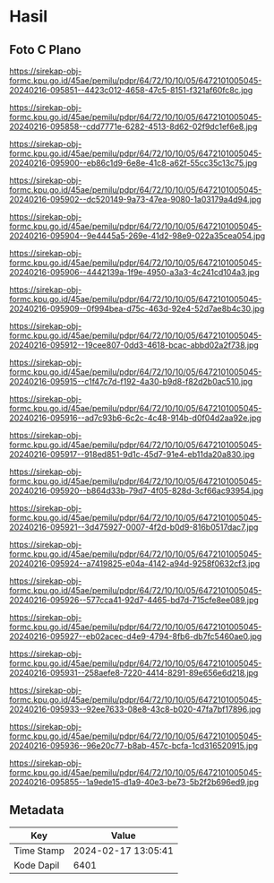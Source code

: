 # Hasil

## Foto C Plano

https://sirekap-obj-formc.kpu.go.id/45ae/pemilu/pdpr/64/72/10/10/05/6472101005045-20240216-095851--4423c012-4658-47c5-8151-f321af60fc8c.jpg

https://sirekap-obj-formc.kpu.go.id/45ae/pemilu/pdpr/64/72/10/10/05/6472101005045-20240216-095858--cdd7771e-6282-4513-8d62-02f9dc1ef6e8.jpg

https://sirekap-obj-formc.kpu.go.id/45ae/pemilu/pdpr/64/72/10/10/05/6472101005045-20240216-095900--eb86c1d9-6e8e-41c8-a62f-55cc35c13c75.jpg

https://sirekap-obj-formc.kpu.go.id/45ae/pemilu/pdpr/64/72/10/10/05/6472101005045-20240216-095902--dc520149-9a73-47ea-9080-1a03179a4d94.jpg

https://sirekap-obj-formc.kpu.go.id/45ae/pemilu/pdpr/64/72/10/10/05/6472101005045-20240216-095904--9e4445a5-269e-41d2-98e9-022a35cea054.jpg

https://sirekap-obj-formc.kpu.go.id/45ae/pemilu/pdpr/64/72/10/10/05/6472101005045-20240216-095906--4442139a-1f9e-4950-a3a3-4c241cd104a3.jpg

https://sirekap-obj-formc.kpu.go.id/45ae/pemilu/pdpr/64/72/10/10/05/6472101005045-20240216-095909--0f994bea-d75c-463d-92e4-52d7ae8b4c30.jpg

https://sirekap-obj-formc.kpu.go.id/45ae/pemilu/pdpr/64/72/10/10/05/6472101005045-20240216-095912--19cee807-0dd3-4618-bcac-abbd02a2f738.jpg

https://sirekap-obj-formc.kpu.go.id/45ae/pemilu/pdpr/64/72/10/10/05/6472101005045-20240216-095915--c1f47c7d-f192-4a30-b9d8-f82d2b0ac510.jpg

https://sirekap-obj-formc.kpu.go.id/45ae/pemilu/pdpr/64/72/10/10/05/6472101005045-20240216-095916--ad7c93b6-6c2c-4c48-914b-d0f04d2aa92e.jpg

https://sirekap-obj-formc.kpu.go.id/45ae/pemilu/pdpr/64/72/10/10/05/6472101005045-20240216-095917--918ed851-9d1c-45d7-91e4-eb11da20a830.jpg

https://sirekap-obj-formc.kpu.go.id/45ae/pemilu/pdpr/64/72/10/10/05/6472101005045-20240216-095920--b864d33b-79d7-4f05-828d-3cf66ac93954.jpg

https://sirekap-obj-formc.kpu.go.id/45ae/pemilu/pdpr/64/72/10/10/05/6472101005045-20240216-095921--3d475927-0007-4f2d-b0d9-816b0517dac7.jpg

https://sirekap-obj-formc.kpu.go.id/45ae/pemilu/pdpr/64/72/10/10/05/6472101005045-20240216-095924--a7419825-e04a-4142-a94d-9258f0632cf3.jpg

https://sirekap-obj-formc.kpu.go.id/45ae/pemilu/pdpr/64/72/10/10/05/6472101005045-20240216-095926--577cca41-92d7-4465-bd7d-715cfe8ee089.jpg

https://sirekap-obj-formc.kpu.go.id/45ae/pemilu/pdpr/64/72/10/10/05/6472101005045-20240216-095927--eb02acec-d4e9-4794-8fb6-db7fc5460ae0.jpg

https://sirekap-obj-formc.kpu.go.id/45ae/pemilu/pdpr/64/72/10/10/05/6472101005045-20240216-095931--258aefe8-7220-4414-8291-89e656e6d218.jpg

https://sirekap-obj-formc.kpu.go.id/45ae/pemilu/pdpr/64/72/10/10/05/6472101005045-20240216-095933--92ee7633-08e8-43c8-b020-47fa7bf17896.jpg

https://sirekap-obj-formc.kpu.go.id/45ae/pemilu/pdpr/64/72/10/10/05/6472101005045-20240216-095936--96e20c77-b8ab-457c-bcfa-1cd316520915.jpg

https://sirekap-obj-formc.kpu.go.id/45ae/pemilu/pdpr/64/72/10/10/05/6472101005045-20240216-095855--1a9ede15-d1a9-40e3-be73-5b2f2b696ed9.jpg


## Metadata

| Key        | Value               |
| ---------- | ------------------- |
| Time Stamp | 2024-02-17 13:05:41 |
| Kode Dapil | 6401                |



